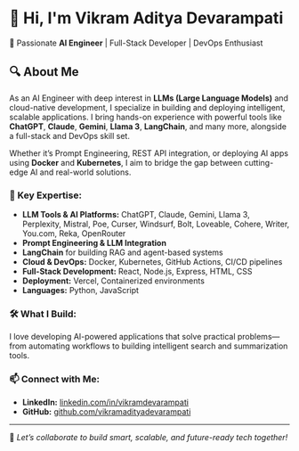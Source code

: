 # 👋 Hi, I'm Vikram Aditya Devarampati

🚀 Passionate **AI Engineer** | Full-Stack Developer | DevOps Enthusiast

## 🔍 About Me

As an AI Engineer with deep interest in **LLMs (Large Language Models)** and cloud-native development, I specialize in building and deploying intelligent, scalable applications. I bring hands-on experience with powerful tools like **ChatGPT**, **Claude**, **Gemini**, **Llama 3**, **LangChain**, and many more, alongside a full-stack and DevOps skill set.

Whether it’s Prompt Engineering, REST API integration, or deploying AI apps using **Docker** and **Kubernetes**, I aim to bridge the gap between cutting-edge AI and real-world solutions.

### 💼 Key Expertise:
- **LLM Tools & AI Platforms:** ChatGPT, Claude, Gemini, Llama 3, Perplexity, Mistral, Poe, Curser, Windsurf, Bolt, Loveable, Cohere, Writer, You.com, Reka, OpenRouter
- **Prompt Engineering & LLM Integration**
- **LangChain** for building RAG and agent-based systems
- **Cloud & DevOps:** Docker, Kubernetes, GitHub Actions, CI/CD pipelines
- **Full-Stack Development:** React, Node.js, Express, HTML, CSS
- **Deployment:** Vercel, Containerized environments
- **Languages:** Python, JavaScript

### 🛠 What I Build:
I love developing AI-powered applications that solve practical problems—from automating workflows to building intelligent search and summarization tools.

### 📫 Connect with Me:
- **LinkedIn:** [linkedin.com/in/vikramdevarampati](https://www.linkedin.com/in/vikramdevarampati)
- **GitHub:** [github.com/vikramadityadevarampati](https://github.com/vikramadityadevarampati)

---

📌 *Let’s collaborate to build smart, scalable, and future-ready tech together!*
